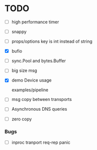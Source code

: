 TODO
====

- [ ] high performance timer
- [ ] snappy
- [ ] props/options key is int instead of string
- [X] bufio
- [ ] sync.Pool and bytes.Buffer
- [ ] big size msg
- [X] demo Device usage
   
  examples/pipeline
- [ ] msg copy between transports
- [ ] Asynchronous DNS queries
- [ ] zero copy


### Bugs

- [ ] inproc tranport req-rep panic
